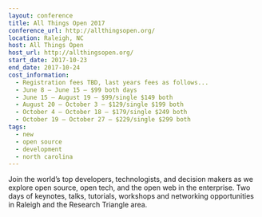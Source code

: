 ```yaml
---
layout: conference
title: All Things Open 2017
conference_url: http://allthingsopen.org/
location: Raleigh, NC
host: All Things Open
host_url: http://allthingsopen.org/
start_date: 2017-10-23
end_date: 2017-10-24
cost_information:
  - Registration fees TBD, last years fees as follows...
  - June 8 – June 15 – $99 both days
  - June 15 – August 19 – $99/single $149 both
  - August 20 – October 3 – $129/single $199 both
  - October 4 – October 18 – $179/single $249 both
  - October 19 – October 27 – $229/single $299 both
tags:
  - new
  - open source
  - development
  - north carolina
---
```


Join the world’s top developers, technologists, and decision makers as we explore open source, open tech, and the open web in the enterprise. Two days of keynotes, talks, tutorials, workshops and networking opportunities in Raleigh and the Research Triangle area.
